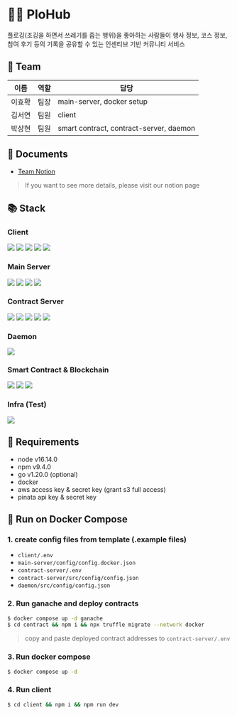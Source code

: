 # 🏃‍♀️ PloHub

플로깅(조깅을 하면서 쓰레기를 줍는 행위)을 좋아하는 사람들이 행사 정보, 코스 정보, 참여 후기 등의 기록을 공유할 수 있는 인센티브 기반 커뮤니티 서비스

## 🎪 Team

| 이름   | 역할 | 담당                                    |
| ------ | ---- | --------------------------------------- |
| 이효확 | 팀장 | main-server, docker setup               |
| 김서연 | 팀원 | client                                  |
| 박상현 | 팀원 | smart contract, contract-server, daemon |

## 📝 Documents

- [Team Notion](https://www.notion.so/Project-2-PloHub-BEB-09-Block-Panther-c8831e75e3ec457794d0b72bab9b4672)

> If you want to see more details, please visit our notion page

## 📚 Stack

### Client

<img src="https://img.shields.io/badge/JAVASCRIPT-F7DF1E?style=for-the-badge&logo=javascript&logoColor=black">
<img src="https://img.shields.io/badge/NEXT.JS-000000?style=for-the-badge&logo=next.js&logoColor=white">
<img src="https://img.shields.io/badge/AXIOS-5A29E4?style=for-the-badge&logo=axios&logoColor=white">
<img src="https://img.shields.io/badge/REDUX-764ABC?style=for-the-badge&logo=redux&logoColor=white">
<img src="https://img.shields.io/badge/Tailwind CSS-06B6D4?style=for-the-badge&logo=tailwind css&logoColor=white">

### Main Server

<img src="https://img.shields.io/badge/GO-00ADD8?style=for-the-badge&logo=go&logoColor=white">
<img src="https://img.shields.io/badge/JWT-000000?style=for-the-badge&logo=jwt&logoColor=white">
<img src="https://img.shields.io/badge/AMAZON S3-569A31?style=for-the-badge&logo=amazon s3&logoColor=white">
<img src="https://img.shields.io/badge/postgresql-4169E1?style=for-the-badge&logo=postgresql&logoColor=white">

### Contract Server

<img src="https://img.shields.io/badge/node.js-339933?style=for-the-badge&logo=node.js&logoColor=white">
<img src="https://img.shields.io/badge/express-000000?style=for-the-badge&logo=express&logoColor=white">
<img src="https://img.shields.io/badge/web3.js-F16822?style=for-the-badge&logo=web3.js&logoColor=white">
<img src="https://img.shields.io/badge/sequelize-52B0E7?style=for-the-badge&logo=sequelize&logoColor=white">
<img src="https://img.shields.io/badge/mysql-4479A1?style=for-the-badge&logo=mysql&logoColor=white">

### Daemon

<img src="https://img.shields.io/badge/pm2-2B037A?style=for-the-badge&logo=pm2&logoColor=white">

### Smart Contract & Blockchain

<img src="https://img.shields.io/badge/Solidity-363636?style=for-the-badge&logo=solidity&logoColor=white">
<img src="https://img.shields.io/badge/Truffle-363636?style=for-the-badge&logo=truffle&logoColor=white">
<img src="https://img.shields.io/badge/Ganache-363636?style=for-the-badge&logo=ganache&logoColor=white">

### Infra (Test)

<img src="https://img.shields.io/badge/Docker-2496ED?style=for-the-badge&logo=docker&logoColor=white">

## 🛒 Requirements

- node v16.14.0
- npm v9.4.0
- go v1.20.0 (optional)
- docker
- aws access key & secret key (grant s3 full access)
- pinata api key & secret key

## 🐳 Run on Docker Compose

### 1. create config files from template (.example files)

- `client/.env`
- `main-server/config/config.docker.json`
- `contract-server/.env`
- `contract-server/src/config/config.json`
- `daemon/src/config/config.json`

### 2. Run ganache and deploy contracts

```bash
$ docker compose up -d ganache
$ cd contract && npm i && npx truffle migrate --network docker
```

> copy and paste deployed contract addresses to `contract-server/.env`

### 3. Run docker compose

```bash
$ docker compose up -d
```

### 4. Run client

```bash
$ cd client && npm i && npm run dev
```
